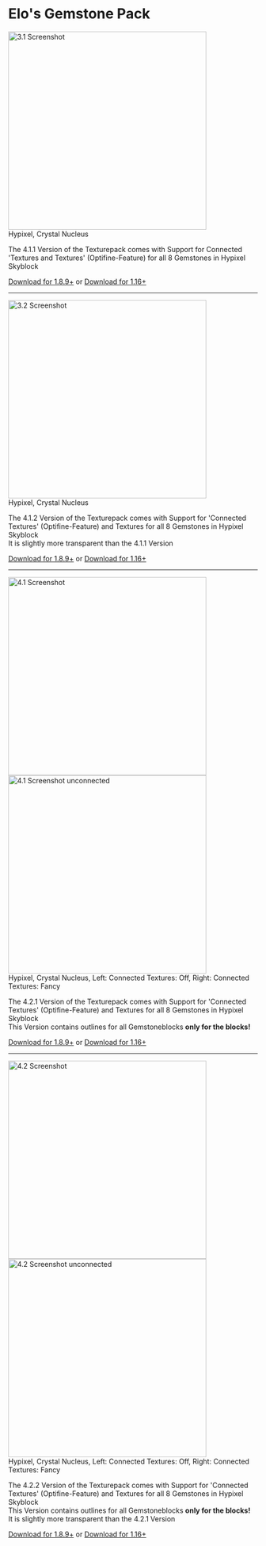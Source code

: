 # Elo's Gemstone Pack
<p><img src="https://github.com/MrGamerAgent/EloGemstonePack/blob/main/Pictures/3.1.png" width="400" alt="3.1 Screenshot"><br>Hypixel, Crystal Nucleus</p>
<p>The 4.1.1 Version of the Texturepack comes with Support for Connected 'Textures and Textures' (Optifine-Feature) for all 8 Gemstones in Hypixel Skyblock</p><a href="https://github.com/Elph-Texturepacks/EloGemstonePack/raw/main/1.8%20Versions/%5BR%5D%20%C2%A76Elo's%20%C2%A72Gemstones%20%C2%A7aV4.1.1%20%C2%A77%5B1.8%2B%5D.zip">Download for 1.8.9+</a> or <a href="https://github.com/Elph-Texturepacks/EloGemstonePack/raw/main/1.16%20Versions/%5BR%5D%20%C2%A76Elo's%20%C2%A72Gemstones%20%C2%A7aV4.1.1%20%C2%A77%5B1.16.%2B%5D.zip">Download for 1.16+</a>     
<hr>
<p><img src="https://github.com/MrGamerAgent/EloGemstonePack/blob/main/Pictures/3.2.png" width="400" alt="3.2 Screenshot"><br>Hypixel, Crystal Nucleus</p>
            <p>The 4.1.2 Version of the Texturepack comes with Support for 'Connected Textures' (Optifine-Feature) and Textures for all 8 Gemstones in Hypixel Skyblock <br> It is slightly more transparent than the 4.1.1 Version</p>  <a href="https://github.com/Elph-Texturepacks/EloGemstonePack/raw/main/1.8%20Versions/%5BR%5D%20%C2%A76Elo's%20%C2%A72Gemstones%20%C2%A7aV4.1.2%20%C2%A77%5B1.8%2B%5D.zip">Download for 1.8.9+</a> or <a href="https://github.com/Elph-Texturepacks/EloGemstonePack/raw/main/1.16%20Versions/%5BR%5D%20%C2%A76Elo's%20%C2%A72Gemstones%20%C2%A7aV4.1.2%20%C2%A77%5B1.16.%2B%5D.zip">Download for 1.16+</a>
    </div>
</div>
<hr>
<p><img src="https://github.com/MrGamerAgent/EloGemstonePack/blob/main/Pictures/4.1.1.png" width="400" alt="4.1 Screenshot">      <img src="https://github.com/MrGamerAgent/EloGemstonePack/blob/main/Pictures/4.1.2.png" width="400" alt="4.1 Screenshot unconnected"><br>Hypixel, Crystal Nucleus, Left: Connected Textures: Off, Right: Connected Textures: Fancy</p>
            <p>The 4.2.1 Version of the Texturepack comes with Support for 'Connected Textures' (Optifine-Feature) and Textures for all 8 Gemstones in Hypixel Skyblock <br> This Version contains outlines for all Gemstoneblocks <b>only for the blocks!</b></p> <a href="https://github.com/Elph-Texturepacks/EloGemstonePack/raw/main/1.8%20Versions/%5BR%5D%20%C2%A76Elo's%20%C2%A72Gemstones%20%C2%A7aV4.2.1%20%C2%A77%5B1.8%2B%5D.zip">Download for 1.8.9+</a> or <a href="https://github.com/Elph-Texturepacks/EloGemstonePack/raw/main/1.16%20Versions/%5BR%5D%20%C2%A76Elo's%20%C2%A72Gemstones%20%C2%A7aV4.2.1%20%C2%A77%5B1.16.%2B%5D.zip">Download for 1.16+</a>
</div>
<hr>
<p><img src="https://github.com/MrGamerAgent/EloGemstonePack/blob/main/Pictures/4.2.1.png" width="400" alt="4.2 Screenshot">      <img src="https://github.com/MrGamerAgent/EloGemstonePack/blob/main/Pictures/4.2.2.png" width="400" alt="4.2 Screenshot unconnected"><br>Hypixel, Crystal Nucleus, Left: Connected Textures: Off, Right: Connected Textures: Fancy</p>
            <p>The 4.2.2 Version of the Texturepack comes with Support for 'Connected Textures' (Optifine-Feature) and Textures for all 8 Gemstones in Hypixel Skyblock <br> This Version contains outlines for all Gemstoneblocks <b>only for the blocks!</b><br>It is slightly more transparent than the 4.2.1 Version</p> <p><a href="https://github.com/Elph-Texturepacks/EloGemstonePack/raw/main/1.8%20Versions/%5BR%5D%20%C2%A76Elo's%20%C2%A72Gemstones%20%C2%A7aV4.2.2%20%C2%A77%5B1.8%2B%5D.zip">Download for 1.8.9+</a> or <a href="https://github.com/Elph-Texturepacks/EloGemstonePack/raw/main/1.16%20Versions/%5BR%5D%20%C2%A76Elo's%20%C2%A72Gemstones%20%C2%A7aV4.2.2%20%C2%A77%5B1.16.%2B%5D.zip">Download for 1.16+</a></p>    </div>
    </div>
</div>
